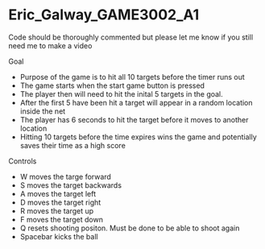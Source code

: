 # Eric_Galway_GAME3002_A1

Code should be thoroughly commented but please let me know if you still need me to make a video

Goal
- Purpose of the game is to hit all 10 targets before the timer runs out
- The game starts when the start game button is pressed 
- The player then will need to hit the inital 5 targets in the goal.
- After the first 5 have been hit a target will appear in a random location inside the net
- The player has 6 seconds to hit the target before it moves to another location
- Hitting 10 targets before the time expires wins the game and potentially saves their time as a high score

Controls 
- W moves the targe  forward
- S moves the target backwards
- A moves the target left
- D moves the target right
- R moves the target up
- F moves the target down
- Q resets shooting positon. Must be done to be able to shoot again
- Spacebar kicks the ball

